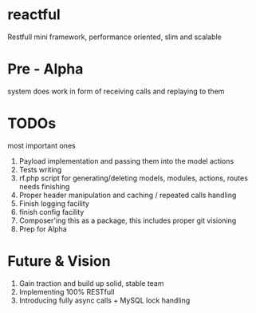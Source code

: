 # reactful
Restfull mini framework, performance oriented, slim and scalable

# Pre - Alpha
system does work in form of receiving calls and replaying to them

# TODOs
most important ones

1. Payload implementation and passing them into the model actions
2. Tests writing
3. rf.php script for generating/deleting models, modules, actions, routes needs finishing
4. Proper header manipulation and caching / repeated calls handling
5. Finish logging facility
6. finish config facility
7. Composer'ing this as a package, this includes proper git visioning
8. Prep for Alpha

# Future & Vision
1. Gain traction and build up solid, stable team
2. Implementing 100% RESTfull
3. Introducing fully async calls + MySQL lock handling


